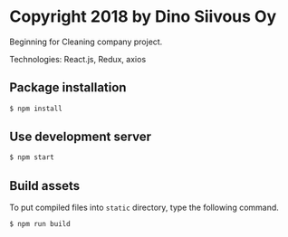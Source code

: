 # Copyright 2018 by Dino Siivous Oy
Beginning for Cleaning company project.

Technologies: React.js, Redux, axios



## Package installation
```bash
$ npm install
```

## Use development server

```bash
$ npm start
```

## Build assets
To put compiled files into `static` directory, type the following command.

```bash
$ npm run build
```

